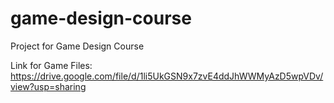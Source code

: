 # game-design-course
Project for Game Design Course

Link for Game Files: https://drive.google.com/file/d/1li5UkGSN9x7zvE4ddJhWWMyAzD5wpVDv/view?usp=sharing
